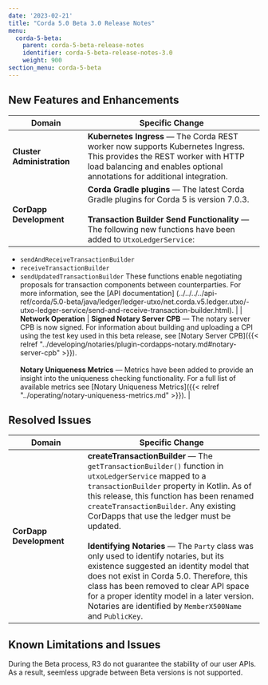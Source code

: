 ```yaml
---
date: '2023-02-21'
title: "Corda 5.0 Beta 3.0 Release Notes"
menu:
  corda-5-beta:
    parent: corda-5-beta-release-notes
    identifier: corda-5-beta-release-notes-3.0
    weight: 900
section_menu: corda-5-beta
--- 
```


## New Features and Enhancements


<style>
table th:first-of-type {
    width: 30%;
}
table th:nth-of-type(2) {
    width: 70%;
}
</style>

| Domain                     | Specific Change                                                                                                                                                                                                                                                                                                                                                                                                                                                                                                                                          |
| -------------------------- | -------------------------------------------------------------------------------------------------------------------------------------------------------------------------------------------------------------------------------------------------------------------------------------------------------------------------------------------------------------------------------------------------------------------------------------------------------------------------------------------------------------------------------------------------------- |
| **Cluster Administration** | **Kubernetes Ingress** — The Corda REST worker now supports Kubernetes Ingress. This provides the REST worker with HTTP load balancing and enables optional annotations for additional integration.                                                                                                                                                                                                                                                                                                                                                      |
| **CorDapp Development**    | **Corda Gradle plugins** — The latest Corda Gradle plugins for Corda 5 is version 7.0.3. <br><br> **Transaction Builder Send Functionality** — The following new functions have been added to `UtxoLedgerService`:
* `sendAndReceiveTransactionBuilder`
* `receiveTransactionBuilder`
* `sendUpdatedTransactionBuilder`
These functions enable negotiating proposals for transaction components between counterparties. For more information, see the [API documentation]                                                                                                             (../../../../api-ref/corda/5.0-beta/java/ledger/ledger-utxo/net.corda.v5.ledger.utxo/-utxo-ledger-service/send-and-receive-transaction-builder.html).                                                                                                                                                                                                                                                                                                                                                                                                                                                                  |
| **Network Operation**      | **Signed Notary Server CPB** — The notary server CPB is now signed. For information about building and uploading a CPI using the test key used in this beta release, see [Notary Server CPB]({{< relref "../developing/notaries/plugin-cordapps-notary.md#notary-server-cpb" >}}). <br><br> **Notary Uniqueness Metrics** —  Metrics have been added to provide an insight into the uniqueness checking functionality. For a full list of available metrics see [Notary Uniqueness Metrics]({{< relref "../operating/notary-uniqueness-metrics.md" >}}). |

## Resolved Issues

| Domain                  | Specific Change                                                                                                                                                                                                                                                                                                                                                                                                                                                                                                                                                                                                                             |
| ----------------------- | ------------------------------------------------------------------------------------------------------------------------------------------------------------------------------------------------------------------------------------------------------------------------------------------------------------------------------------------------------------------------------------------------------------------------------------------------------------------------------------------------------------------------------------------------------------------------------------------------------------------------------------------- |
| **CorDapp Development** | **createTransactionBuilder** — The `getTransactionBuilder()` function in `utxoLedgerService` mapped to a `transactionBuilder` property in Kotlin. As of this release, this function has been renamed `createTransactionBuilder`. Any existing CorDapps that use the ledger must be updated. <br><br>**Identifying Notaries** — The `Party` class was only used to identify notaries, but its existence suggested an identity model that does not exist in Corda 5.0. Therefore, this class has been removed to clear API space for a proper identity model in a later version. Notaries are identified by `MemberX500Name` and `PublicKey`. |

## Known Limitations and Issues

During the Beta process, R3 do not guarantee the stability of our user APIs. As a result, seemless upgrade between Beta versions is not supported.
